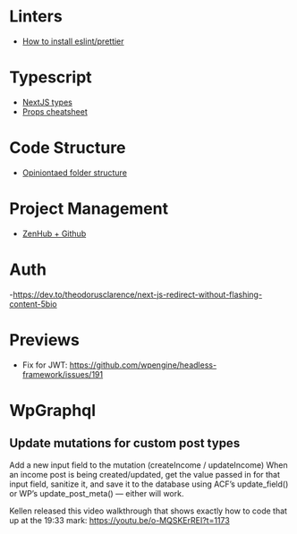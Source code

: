 # Linters
- [How to install eslint/prettier](https://paulintrognon.fr/blog/typescript-prettier-eslint-next-js)

# Typescript 
- [NextJS types](https://nextjs.org/learn/excel/typescript/nextjs-types)
- [Props cheatsheet](https://react-typescript-cheatsheet.netlify.app/docs/basic/getting-started/basic_type_example/)

# Code Structure
- [Opiniontaed folder structure](https://medium.com/@pablo.delvalle.cr/an-opinionated-basic-next-js-files-and-directories-structure-88fefa2aa759)

# Project Management
- [ZenHub + Github](https://blog.zenhub.com/how-to-use-github-agile-project-management/)

# Auth

-https://dev.to/theodorusclarence/next-js-redirect-without-flashing-content-5bio

# Previews
- Fix for JWT: https://github.com/wpengine/headless-framework/issues/191

# WpGraphql

## Update mutations for custom post types

Add a new input field to the mutation (createIncome / updateIncome)
When an income post is being created/updated, get the value passed in for that input field, sanitize it, and save it to the database using ACF’s update_field() or WP’s update_post_meta() — either will work.

Kellen released this video walkthrough that shows exactly how to code that up at the 19:33 mark: https://youtu.be/o-MQSKErREI?t=1173